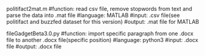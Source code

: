 politifact2mat.m 
  #function: read csv file, remove stopwords from text and parse the data into .mat file
  #language: MATLAB
  #input:    .csv file(see politifact and buzzfed dataset for this version)
  #output:   .mat file for MATLAB

fileGadgetBeta3.0.py
  #function: import specific paragraph from one .docx file to another .docx file(specific position)
  #language: python3
  #input:    .docx file
  #output:   .docx file
